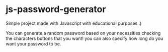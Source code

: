 # js-password-generator

Simple project made with Javascript with educational purposes :)

You can generate a random password based on your necessities checking the characters buttons that you want! you can also specify how long do you want your password to be.
